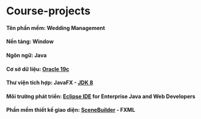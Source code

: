 # Course-projects
#### Tên phần mềm: Wedding Management
#### Nền tảng: Window 
#### Ngôn ngữ: Java
#### Cơ sở dữ liệu: [Oracle 19c](https://www.oracle.com/database/technologies/oracle-database-software-downloads.html#19c)
#### Thư viện tích hợp:  JavaFX - [JDK 8](https://www.oracle.com/java/technologies/javase/javase-jdk8-downloads.html)
#### Môi trường phát triển:      [Eclipse IDE](https://www.eclipse.org/downloads/) for Enterprise Java and Web Developers
#### Phần mềm thiết kế giao diện: [SceneBuilder](https://gluonhq.com/products/scene-builder/) - FXML